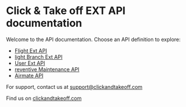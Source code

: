# Click & Take off EXT API documentation

Welcome to the API documentation. Choose an API definition to explore:

- [Flight Ext API](./flight)
- [light Branch Ext API](./flightBranch/)
- [User Ext API](./user/)
- [reventive Maintenance API](./preventiveMaintenance/)
- [Airmate API](./airmate/)


For support, contact us at [support@clickandtakeoff.com](mailto:support@clickandtakeoff.com)

Find us on [clickandtakeoff.com](https://clickandtakeoff.com/)
